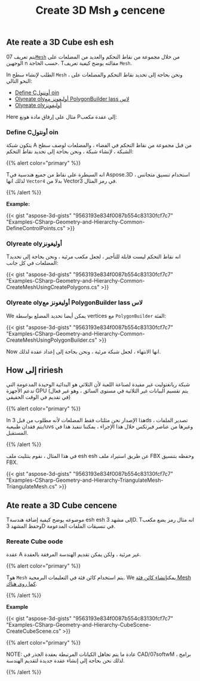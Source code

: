 ﻿---
title: Create 3D Msh و cencene
type: docs
weight: 10
url: /ar/net/create-3d-mesh-and-scene/
description: يتم تعريف A esh sh من خلال مجموعة من نقاط التحكم والعديد من المضلعات على الوجهين n حسب الحاجة. Tمقالته يوضح كيفية تعريف esh sh.
---
## **Ate reate a 3D Cube esh esh**
يتم تعريف 07[`Mesh`](https://reference.aspose.com/3d/net/aspose.threed.entities/mesh) من خلال مجموعة من نقاط التحكم والعديد من المضلعات على الوجهين n حسب الحاجة. Tمقالته يوضح كيفية تعريف `Mesh`.

In الطلب لإنشاء سطح `Mesh` ، ونحن بحاجة إلى تحديد نقاط التحكم والمضلعات على النحو التالي:

- [Define Cأونتول oin](/3d/ar/net/create-3d-mesh-and-scene/)
- [Olyreate olyأوليغونز مع PolygonBuilder lass لاس](/3d/ar/net/create-3d-mesh-and-scene/)
- [Olyreate olyأوليغونز](/3d/ar/net/create-3d-mesh-and-scene/)

Here مثال على إرفاق مادة هونغ Pإلى عقدة مكعب:
### **Define Cأونتول oin**
يتكون شبكة A من قبل مجموعة من نقاط التحكم في الفضاء ، والمضلعات لوصف سطح الشبكة ، لإنشاء شبكة ، ونحن بحاجة إلى تحديد نقاط التحكم:

{{% alert color="primary" %}}

Tانه السيطرة على نقاط من جميع هندسية في Aspose.3D استخدام تنسيق متجانس ، لذلك انها `Vector4` بدلا من Vector3 في رمز المثال.

{{% /alert %}}

**Example:**

{{< gist "aspose-3d-gists" "9563193e834f0087b554c83130fcf7c7" "Examples-CSharp-Geometry-and-Hierarchy-Common-DefineControlPoints.cs" >}}


### **Olyreate olyأوليغونز**
Tانه نقاط التحكم ليست قابلة للتأجير ، لجعل مكعب مرئية ، ونحن بحاجة إلى تحديد المضلعات في كل جانب:

{{< gist "aspose-3d-gists" "9563193e834f0087b554c83130fcf7c7" "Examples-CSharp-Geometry-and-Hierarchy-Common-CreateMeshUsingCreatePolygons.cs" >}}


### **Olyreate olyأوليغونز مع PolygonBuilder lass لاس**
We يمكن أيضا تحديد المضلع بواسطة vertices مع `PolygonBuilder` الفئة:

{{< gist "aspose-3d-gists" "9563193e834f0087b554c83130fcf7c7" "Examples-CSharp-Geometry-and-Hierarchy-Common-CreateMeshUsingPolygonBuilder.cs" >}}

Now انها الانتهاء ، لجعل شبكة مرئية ، ونحن بحاجة إلى إعداد عقدة لذلك.
## **How إلى ririesh**
شبكة ريانغتوليت غير مفيدة لصناعة اللعبة لأن الثلاثي هو البدائية الوحيدة المدعومة التي تدعم الأجهزة GPU (يتم تقسيم البيانات غير الثلاثية في مستوى السائق ، وهو غير فعال في تقديم في الوقت الحقيقي)

{{% alert color="primary" %}}

In هذا الإصدار نحن مثلثات فقط المضلعات لأنه مطلوب من قبل 3ds تصدير الملفات ، يتم فقدان طبيعية/uvs وغيرها من عناصر فيرتكس خلال هذا الإجراء ، يمكننا تنفيذ هذا في المستقبل.

{{% /alert %}}

في هذا المثال ، نقوم بتثليث ملف esh esh عن طريق استيراد ملف FBX وحفظه بتنسيق FBX.

{{< gist "aspose-3d-gists" "9563193e834f0087b554c83130fcf7c7" "Examples-CSharp-Geometry-and-Hierarchy-TriangulateMesh-TriangulateMesh.cs" >}}
## **Ate reate a 3D Cube cencene**
Tموضوعه يوضح كيفية إضافة هندسة esh esh إلى مشهد 3D. Tانه مثال رمز يضع مكعب وحفظ المشهد 3D في تنسيقات الملفات المدعومة.
### **Rereate Cube oode**
عقدة A غير مرئية ، ولكن يمكن تقديم الهندسة المرفقة بالعقدة.

{{% alert color="primary" %}}

Tهو `Mesh` يتم استخدام كائن فئة في التعليمات البرمجية. We يمكن[إنشاء كائن فئة Mesh كما روى هناك](https://docs.aspose.com/3d/net/create-3d-mesh-and-scene/#create-a-3d-cube-mesh).

{{% /alert %}}

**Example**

{{< gist "aspose-3d-gists" "9563193e834f0087b554c83130fcf7c7" "Examples-CSharp-Geometry-and-Hierarchy-CubeScene-CreateCubeScene.cs" >}}

{{% alert color="primary" %}}

NOTE: عادة ما يتم تجاهل الكيانات المرتبطة بعقدة الجذر في CAD/07softwM برامج ، لذلك نحن بحاجة إلى إنشاء عقدة جديدة لتقديم الهندسة.

{{% /alert %}}
